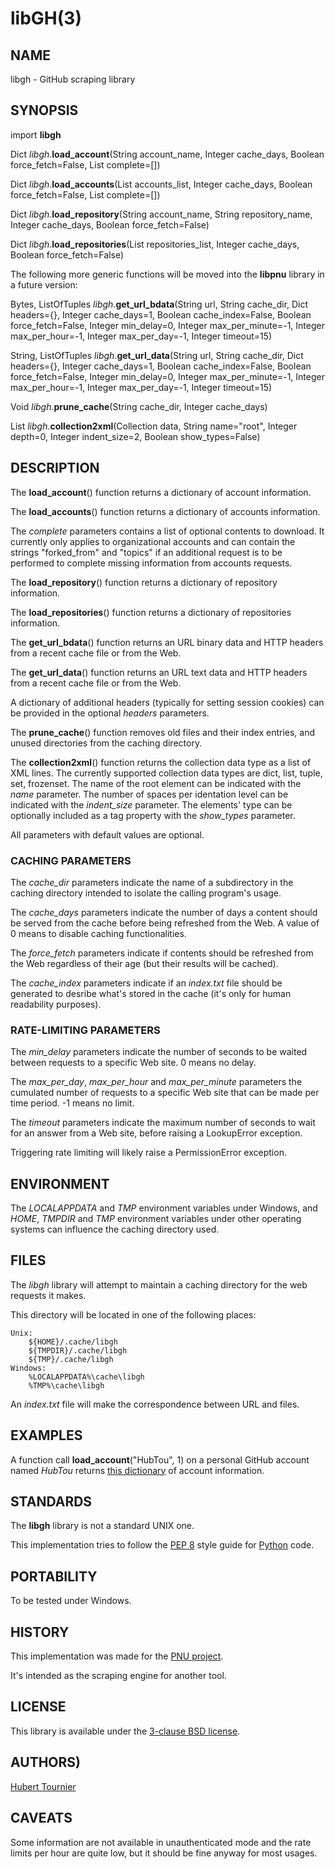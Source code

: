 # libGH(3)

## NAME
libgh - GitHub scraping library

## SYNOPSIS
import **libgh**

Dict *libgh*.**load_account**(String account_name, Integer cache_days, Boolean force_fetch=False, List complete=[])

Dict *libgh*.**load_accounts**(List accounts_list, Integer cache_days, Boolean force_fetch=False, List complete=[])

Dict *libgh*.**load_repository**(String account_name, String repository_name, Integer cache_days, Boolean force_fetch=False)

Dict *libgh*.**load_repositories**(List repositories_list, Integer cache_days, Boolean force_fetch=False)

The following more generic functions will be moved into the **libpnu** library in a future version:

Bytes, ListOfTuples *libgh*.**get_url_bdata**(String url, String cache_dir, Dict headers={}, Integer cache_days=1, Boolean cache_index=False, Boolean force_fetch=False, Integer min_delay=0, Integer max_per_minute=-1, Integer max_per_hour=-1, Integer max_per_day=-1, Integer timeout=15)

String, ListOfTuples *libgh*.**get_url_data**(String url, String cache_dir, Dict headers={}, Integer cache_days=1, Boolean cache_index=False, Boolean force_fetch=False, Integer min_delay=0, Integer max_per_minute=-1, Integer max_per_hour=-1, Integer max_per_day=-1, Integer timeout=15)

Void *libgh*.**prune_cache**(String cache_dir, Integer cache_days)

List *libgh*.**collection2xml**(Collection data, String name="root", Integer depth=0, Integer indent_size=2, Boolean show_types=False)

## DESCRIPTION
The **load_account**() function returns a dictionary of account information.

The **load_accounts**() function returns a dictionary of accounts information.

The *complete* parameters contains a list of optional contents to download.
It currently only applies to organizational accounts and can contain the strings
"forked_from" and "topics" if an additional request is to be performed to complete
missing information from accounts requests.

The **load_repository**() function returns a dictionary of repository information.

The **load_repositories**() function returns a dictionary of repositories information.

The **get_url_bdata**() function returns an URL binary data and HTTP headers from a recent cache file or from the Web.

The **get_url_data**() function returns an URL text data and HTTP headers from a recent cache file or from the Web.

A dictionary of additional headers (typically for setting session cookies) can be provided in the optional *headers* parameters.

The **prune_cache**() function removes old files and their index entries, and unused directories from the caching directory.

The **collection2xml**() function returns the collection data type as a list of XML lines.
The currently supported collection data types are dict, list, tuple, set, frozenset.
The name of the root element can be indicated with the *name* parameter.
The number of spaces per identation level can be indicated with the *indent_size* parameter.
The elements' type can be optionally included as a tag property with the *show_types* parameter.

All parameters with default values are optional.

### CACHING PARAMETERS

The *cache_dir* parameters indicate the name of a subdirectory in the caching directory intended to isolate the calling program's usage.

The *cache_days* parameters indicate the number of days a content should be served from the cache before being refreshed from the Web. A value of 0 means to disable caching functionalities.

The *force_fetch* parameters indicate if contents should be refreshed from the Web regardless of their age (but their results will be cached).

The *cache_index* parameters indicate if an *index.txt* file should be generated to desribe what's stored in the cache (it's only for human readability purposes).

### RATE-LIMITING PARAMETERS

The *min_delay* parameters indicate the number of seconds to be waited between requests to a specific Web site. 0 means no delay.

The *max_per_day*, *max_per_hour* and *max_per_minute* parameters the cumulated number of requests to a specific Web site that can be made per time period. -1 means no limit.

The *timeout* parameters indicate the maximum number of seconds to wait for an answer from a Web site, before raising a LookupError exception.

Triggering rate limiting will likely raise a PermissionError exception.

## ENVIRONMENT
The *LOCALAPPDATA* and *TMP* environment variables under Windows, and *HOME*, *TMPDIR* and *TMP* environment variables
under other operating systems can influence the caching directory used.

## FILES
The *libgh* library will attempt to maintain a caching directory for the web requests it makes.

This directory will be located in one of the following places:

    Unix:
        ${HOME}/.cache/libgh
        ${TMPDIR}/.cache/libgh
        ${TMP}/.cache/libgh
    Windows:
        %LOCALAPPDATA%\cache\libgh
        %TMP%\cache\libgh

An *index.txt* file will make the correspondence between URL and files.

## EXAMPLES
A function call **load_account**("HubTou", 1) on a personal GitHub account named *HubTou*
returns [this dictionary](https://www.frbsd.org/xch/libgh.txt) of account information.

## STANDARDS
The **libgh** library is not a standard UNIX one.

This implementation tries to follow the [PEP 8](https://www.python.org/dev/peps/pep-0008/) style guide for [Python](https://www.python.org/) code.

## PORTABILITY
To be tested under Windows.

## HISTORY
This implementation was made for the [PNU project](https://github.com/HubTou/PNU).

It's intended as the scraping engine for another tool.

## LICENSE
This library is available under the [3-clause BSD license](https://opensource.org/licenses/BSD-3-Clause).

## AUTHORS)
[Hubert Tournier](https://github.com/HubTou)

## CAVEATS
Some information are not available in unauthenticated mode and the rate limits
per hour are quite low, but it should be fine anyway for most usages.
